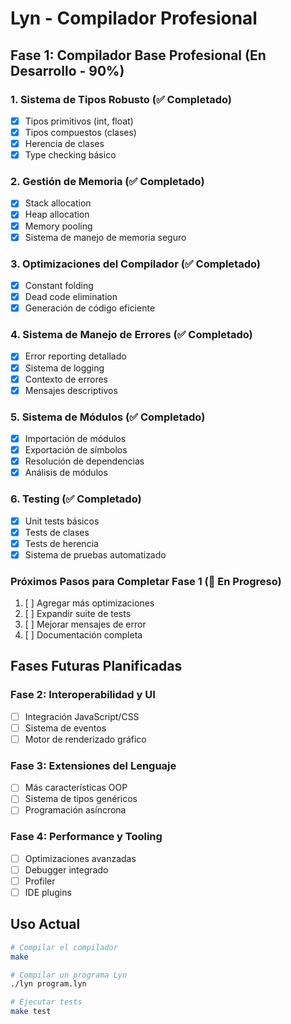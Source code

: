 # Lyn - Compilador Profesional

## Fase 1: Compilador Base Profesional (En Desarrollo - 90%)

### 1. Sistema de Tipos Robusto (✅ Completado)

- [x] Tipos primitivos (int, float)
- [x] Tipos compuestos (clases)
- [x] Herencia de clases
- [x] Type checking básico

### 2. Gestión de Memoria (✅ Completado)

- [x] Stack allocation
- [x] Heap allocation
- [x] Memory pooling
- [x] Sistema de manejo de memoria seguro

### 3. Optimizaciones del Compilador (✅ Completado)

- [x] Constant folding
- [x] Dead code elimination
- [x] Generación de código eficiente

### 4. Sistema de Manejo de Errores (✅ Completado)

- [x] Error reporting detallado
- [x] Sistema de logging
- [x] Contexto de errores
- [x] Mensajes descriptivos

### 5. Sistema de Módulos (✅ Completado)

- [x] Importación de módulos
- [x] Exportación de símbolos
- [x] Resolución de dependencias
- [x] Análisis de módulos

### 6. Testing (✅ Completado)

- [x] Unit tests básicos
- [x] Tests de clases
- [x] Tests de herencia
- [x] Sistema de pruebas automatizado

### Próximos Pasos para Completar Fase 1 (🚧 En Progreso)

1. [ ] Agregar más optimizaciones
2. [ ] Expandir suite de tests
3. [ ] Mejorar mensajes de error
4. [ ] Documentación completa

## Fases Futuras Planificadas

### Fase 2: Interoperabilidad y UI

- [ ] Integración JavaScript/CSS
- [ ] Sistema de eventos
- [ ] Motor de renderizado gráfico

### Fase 3: Extensiones del Lenguaje

- [ ] Más características OOP
- [ ] Sistema de tipos genéricos
- [ ] Programación asíncrona

### Fase 4: Performance y Tooling

- [ ] Optimizaciones avanzadas
- [ ] Debugger integrado
- [ ] Profiler
- [ ] IDE plugins

## Uso Actual

```bash
# Compilar el compilador
make

# Compilar un programa Lyn
./lyn program.lyn

# Ejecutar tests
make test
```
